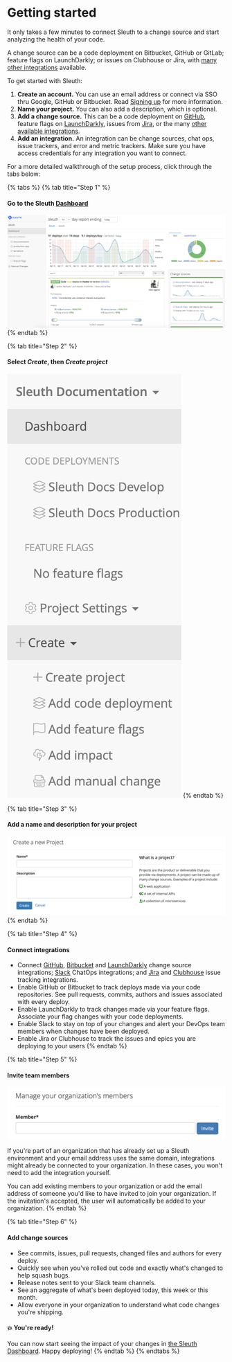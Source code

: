 # Getting started

It only takes a few minutes to connect Sleuth to a change source and start analyzing the health of your code. 

A change source can be a code deployment on Bitbucket, GitHub or GitLab; feature flags on LaunchDarkly; or issues on Clubhouse or Jira, with [many other integrations](integrations-1/about-integrations....md) available. 

To get started with Sleuth: 

1. **Create an account.** You can use an email address or connect via SSO thru Google, GitHub or Bitbucket. Read [Signing up](getting-started.md) for more information. 
2. **Name your project.** You can also add a description, which is optional. 
3. **Add a change source.** This can be a code deployment on [GitHub](integrations-1/change-sources/code-deployment/github.md), feature flags on [LaunchDarkly](integrations-1/change-sources/feature-flags/launchdarkly.md), issues from [Jira](integrations-1/issue-trackers/jira.md), or the many [other available integrations](integrations-1/about-integrations....md). 
4. **Add an integration.** An integration can be change sources, chat ops, issue trackers, and error and metric trackers. Make sure you have access credentials for any integration you want to connect.  

For a more detailed walkthrough of the setup process, click through the tabs below: 

{% tabs %}
{% tab title="Step 1" %}
#### Go to the Sleuth [Dashboard](dashboard/)

![](.gitbook/assets/screen-shot-2020-04-29-at-2.17.48-pm.png)
{% endtab %}

{% tab title="Step 2" %}
#### Select _**Create**_, then _**Create project**_

![](.gitbook/assets/create-project.png)
{% endtab %}

{% tab title="Step 3" %}
#### Add a name and description for your project

![](.gitbook/assets/create-new-project%20%281%29.png)
{% endtab %}

{% tab title="Step 4" %}
#### Connect integrations

* Connect [GitHub](integrations-1/change-sources/code-deployment/github.md), [Bitbucket](integrations-1/change-sources/code-deployment/bitbucket.md) and [LaunchDarkly](integrations-1/change-sources/feature-flags/launchdarkly.md) change source integrations; [Slack](integrations-1/chat-ops/slack.md) ChatOps integrations; and [Jira](integrations-1/issue-trackers/jira.md) and [Clubhouse](integrations-1/issue-trackers/clubhouse.md) issue tracking integrations. 
* Enable GitHub or Bitbucket to track deploys made via your code repositories. See pull requests, commits, authors and issues associated with every deploy.
* Enable LaunchDarkly to track changes made via your feature flags. Associate your flag changes with your code deployments.
* Enable Slack to stay on top of your changes and alert your DevOps team members when changes have been deployed.
* Enable Jira or Clubhouse to track the issues and epics you are deploying to your users
{% endtab %}

{% tab title="Step 5" %}
#### Invite team members

![](.gitbook/assets/invite-team-members.png)

If you're part of an organization that has already set up a Sleuth environment and your email address uses the same domain, integrations might already be connected to your organization. In these cases, you won't need to add the integration yourself. 

You can add existing members to your organization or add the email address of someone you'd like to have invited to join your organization. If the invitation's accepted, the user will automatically be added to your organization. 
{% endtab %}

{% tab title="Step 6" %}
#### Add change sources

* See commits, issues, pull requests, changed files and authors for every deploy.
* Quickly see when you've rolled out code and exactly what's changed to help squash bugs.
* Release notes sent to your Slack team channels.
* See an aggregate of what's been deployed today, this week or this month.
* Allow everyone in your organization to understand what code changes you're shipping.

#### 💥 You're ready! 

You can now start seeing the impact of your changes in [the Sleuth Dashboard](dashboard/). Happy deploying! 
{% endtab %}
{% endtabs %}



